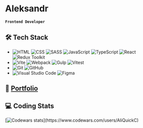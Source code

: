 # Aleksandr
**`Frontend Developer`**


## 🛠  Tech Stack

- ![HTML](https://img.shields.io/badge/html5-%23323330.svg?style=flat&logo=html5&logoColor=%23E34F26)
  ![CSS](https://img.shields.io/badge/CSS-%23323330.svg?style=flat&logo=css&logoColor=%231572B6)
  ![SASS](https://img.shields.io/badge/SASS-%23323330.svg?style=flat&logo=sass&logoColor=%CC6699)
  ![JavaScript](https://img.shields.io/badge/JavaScript-%23323330.svg?style=flat&logo=javascript&logoColor=%23F7DF1E)
  ![TypeScript](https://img.shields.io/badge/TypeScript-%23323330.svg?style=flat&logo=typescript&logoColor=%233178C6)
  ![React](https://img.shields.io/badge/React-%23323330.svg?style=flat&logo=react&logoColor=%2361DAFB)
  ![Redux Toolkit](https://img.shields.io/badge/Redux_Toolkit-%23323330.svg?style=flat&logo=redux&logoColor=%23764ABC)
- ![Vite](https://img.shields.io/badge/Vite-%23323330.svg?style=flat&logo=vite&logoColor=%23646CFF)
  ![Webpack](https://img.shields.io/badge/Webpack-%23323330.svg?style=flat&logo=webpack&logoColor=%238DD6F9)
  ![Gulp](https://img.shields.io/badge/Gulp-%23323330.svg?style=flat&logo=gulp&logoColor=%CF4647)
  ![Vitest](https://img.shields.io/badge/Vitest-%23323330.svg?style=flat&logo=vitest&logoColor=%236E9F18)
- ![Git](https://img.shields.io/badge/git-%23323330.svg?style=flat&logo=git&logoColor=%23F05033)
  ![GitHub](https://img.shields.io/badge/github-%23323330.svg?style=flat&logo=github&logoColor=%23121011)
- ![Visual Studio Code](https://img.shields.io/badge/Visual%20Studio%20Code-0078d7.svg?style=flat&logo=visual-studio-code&logoColor=white)
  ![Figma](https://img.shields.io/badge/figma-%23323330.svg?style=flat&logo=figma&logoColor=%23F24E1E)




## 📙 [Portfolio](https://ax-t.ru/portfolio/)



## 💻 Coding Stats

[![Codewars stats](https://github.r2v.ch/codewars?user=AliQuickC&top_languages=true&animation=false&hide_clan=true&theme=midnight_purple&stroke=rgb(155,155,155))](https://www.codewars.com/users/AliQuickC)

